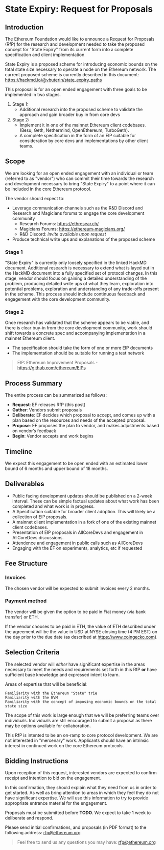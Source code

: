 # State Expiry: Request for Proposals

## Introduction

The Ethereum Foundation would like to announce a Request for Proposals (RfP) for the research and development needed to take the proposed concept for "State Expiry" from its current form into a complete specification and client implementation.

State Expiry is a proposed scheme for introducing economic bounds on the total state size necessary to operate a node on the Ethereum network. The current proposed scheme is currently described in this document: https://hackmd.io/@vbuterin/state_expiry_paths

This proposal is for an open ended engagement with three goals to be implemented in two stages.

1. Stage 1:
    - Additional research into the proposed scheme to validate the approach and gain broader buy in from core devs
2. Stage 2:
    - Implement it in one of the mainnet Ethereum client codebases. (Besu, Geth, Nethermind, OpenEthereum, TurboGeth).
    - A complete specification in the form of an EIP suitable for consideration by core devs and implementations by other client teams.

## Scope

We are looking for an open ended engagement with an individual or team (referred to as "vendor") who can commit their time towards the research and development necessary to bring "State Expiry" to a point where it can be included in the core Ethereum protocol.

The vendor should expect to:

- Leverage communication channels such as the R&D Discord and Research and Magicians forums to engage the core development community
    - Research Forums: https://ethresear.ch/
    - Magicians Forums: https://ethereum-magicians.org/
    - R&D Discord: *Invite available upon request*
- Produce technical write ups and explanations of the proposed scheme


### Stage 1

"State Expiry" is currently only loosely specified in the linked HackMD document. Additional research is necessary to extend what is layed out in the HackMD document into a fully specified set of protocol changes.  In this stage, vendor should focus on gaining a detailed understanding of the problem, producing detailed write ups of what they learn, exploration into potential problems, exploration and understanding of any trade-offs present in the scheme.  This process should include continuous feedback and engagement with the core development community.


### Stage 2

Once research has validated that the scheme appears to be viable, and there is clear buy-in from the core development community, work should shift towards a concrete spec and accompanying implementation in a mainnet Ethereum client.  

- The specification should take the form of one or more EIP documents
- The implementation should be suitable for running a test network

> EIP: Ethereum Improvement Proposals - https://github.com/ethereum/EIPs
    
## Process Summary

The entire process can be summarized as follows:

- **Request**: EF releases RfP (this post)
- **Gather**: Vendors submit proposals
- **Deliberate**: EF decides which proposal to accept, and comes up with a plan based on the resources and needs of the accepted proposal.
- **Propose**: EF proposes the plan to vendor, and makes adjustments based on vendor’s feedback
- **Begin**: Vendor accepts and work begins


## Timeline

We expect this engagement to be open ended with an estimated lower bound of 6 months and upper bound of 18 months.


## Deliverables

- Public facing development updates should be published on a 2-week interval.  These can be simple factual updates about what work has been completed and what work is in progress.
- A Specification suitable for broader client adoption.  This will likely be a collection of EIP proposals.
- A mainnet client implementation in a fork of one of the existing mainnet client codebases.
- Presentation of EIP proposals in AllCoreDevs and engagement in AllCoreDevs discussions.
- Attendence and engagement in public calls such as AllCoreDevs
- Engaging with the EF on experiments, analytics, etc if requested


## Fee Structure

### Invoices

The chosen vendor will be expected to submit invoices every 2 months.


### Payment method

The vendor will be given the option to be paid in Fiat money (via bank transfer) or ETH.

If the vendor chooses to be paid in ETH, the value of ETH described under the agreement will be the value in USD at NYSE closing time (4 PM EST) on the day prior to the due date (as described at https://www.coingecko.com).

## Selection Criteria

The selected vendor will *either* have significant expertise in the areas necessary to meet the needs and requirements set forth in this RfP **or** have sufficient base knowledge and expressed intent to learn. 

Areas of expertise that will be beneficial:

```
Familiarity with the Ethereum "State" trie
Familiarity with the EVM
Familiarity with the concept of imposing economic bounds on the total state size
```

The scope of this work is large enough that we will be preferring teams over individuals. Individuals are still encouraged to submit a proposal as there may be options available for collaboration.

This RfP is intented to be an on-ramp to core protocol development.  We are not interested in "mercenary" work.  Applicants should have an intrinsic interest in continued work on the core Ethereum protocols.


## Bidding Instructions


Upon reception of this request, interested vendors are expected to confirm receipt and intention to bid on the engagement.

In this confirmation, they should explain what they need from us in order to get started. As well as bring attention to areas in which they feel they do not have significant expertise. We will use this information to try to provide appropriate entrance material for the engagement.

Proposals must be submitted before **TODO**. We expect to take 1 week to deliberate and respond.

Please send initial confirmations, and proposals (in PDF format) to the following address: rfp@ethereum.org

> Feel free to send us any questions you may have: rfp@ethereum.org
